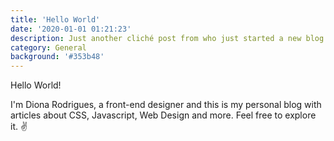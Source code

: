 ```yaml
---
title: 'Hello World'
date: '2020-01-01 01:21:23'
description: Just another cliché post from who just started a new blog. 😁
category: General
background: '#353b48'
---
```


Hello World!

I'm Diona Rodrigues, a front-end designer and this is my personal blog with articles about CSS, Javascript, Web Design and more. Feel free to explore it. ✌
